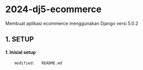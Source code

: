 # 2024-dj5-ecommerce
Membuat aplikasi ecommerce menggunakan Django versi 5.0.2


## 1. SETUP


#### 1. Inisial setup

        modified:   README.md